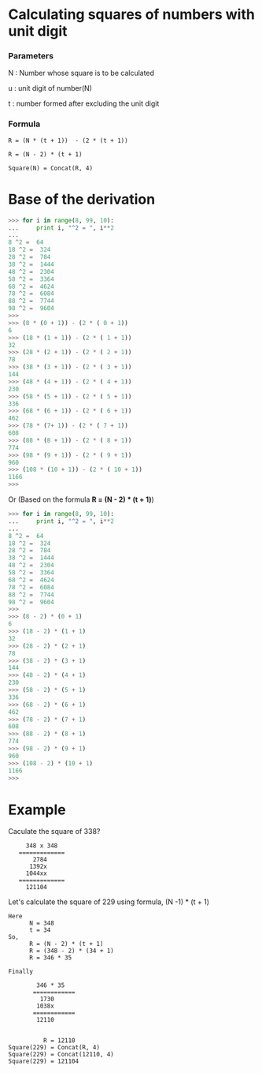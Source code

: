 # Calculating squares of numbers with unit digit 

### Parameters

N : Number whose square is to be calculated

u : unit digit of number(N)

t : number formed after excluding the unit digit

### Formula

```
R = (N * (t + 1))  - (2 * (t + 1))

R = (N - 2) * (t + 1)
```

```
Square(N) = Concat(R, 4)
```

# Base of the derivation

```python	
>>> for i in range(8, 99, 10):
...     print i, "^2 = ", i**2
... 
8 ^2 =  64
18 ^2 =  324
28 ^2 =  784
38 ^2 =  1444
48 ^2 =  2304
58 ^2 =  3364
68 ^2 =  4624
78 ^2 =  6084
88 ^2 =  7744
98 ^2 =  9604
>>> 
>>> (8 * (0 + 1)) - (2 * ( 0 + 1))
6
>>> (18 * (1 + 1)) - (2 * ( 1 + 1))
32
>>> (28 * (2 + 1)) - (2 * ( 2 + 1))
78
>>> (38 * (3 + 1)) - (2 * ( 3 + 1))
144
>>> (48 * (4 + 1)) - (2 * ( 4 + 1))
230
>>> (58 * (5 + 1)) - (2 * ( 5 + 1))
336
>>> (68 * (6 + 1)) - (2 * ( 6 + 1))
462
>>> (78 * (7+ 1)) - (2 * ( 7 + 1))
608
>>> (88 * (8 + 1)) - (2 * ( 8 + 1))
774
>>> (98 * (9 + 1)) - (2 * ( 9 + 1))
960
>>> (108 * (10 + 1)) - (2 * ( 10 + 1))
1166
>>> 
```

Or (Based on the formula **R = (N - 2) * (t + 1)**)

```python
>>> for i in range(8, 99, 10):
...     print i, "^2 = ", i**2
... 
8 ^2 =  64
18 ^2 =  324
28 ^2 =  784
38 ^2 =  1444
48 ^2 =  2304
58 ^2 =  3364
68 ^2 =  4624
78 ^2 =  6084
88 ^2 =  7744
98 ^2 =  9604
>>> 
>>> (8 - 2) * (0 + 1)
6
>>> (18 - 2) * (1 + 1)
32
>>> (28 - 2) * (2 + 1)
78
>>> (38 - 2) * (3 + 1)
144
>>> (48 - 2) * (4 + 1)
230
>>> (58 - 2) * (5 + 1)
336
>>> (68 - 2) * (6 + 1)
462
>>> (78 - 2) * (7 + 1)
608
>>> (88 - 2) * (8 + 1)
774
>>> (98 - 2) * (9 + 1)
960
>>> (108 - 2) * (10 + 1)
1166
>>> 
```

# Example

Caculate the square of 338?

```
     348 x 348
   =============
       2784
      1392x
     1044xx
   =============
     121104
```

Let's calculate the square of 229 using formula, (N -1) * (t + 1)

```
Here 
      N = 348
      t = 34
So,
      R = (N - 2) * (t + 1)     
      R = (348 - 2) * (34 + 1)
      R = 346 * 35

Finally

        346 * 35
       ============
         1730 
        1038x
       ============
        12110


          R = 12110
Square(229) = Concat(R, 4)
Square(229) = Concat(12110, 4)
Square(229) = 121104
```